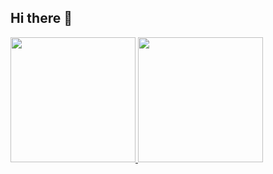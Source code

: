 ## Hi there 👋

<a href="https://github.com/Syarmine/github-readme-stats">
  <img height=200 align="centre" src="https://github-readme-stats.vercel.app/api?username=Syarmine&show_icons=true&theme=react&card_width=200" />
</a>
<a href="https://github.com/Syarmine/convoychat">
  <img height=200 align="centre" src="https://github-readme-stats.vercel.app/api/top-langs?username=Syarmine&theme=react&layout=compact&langs_count=8&card_width=200" />
</a>


<!--
**Syarmine/Syarmine** is a ✨ _special_ ✨ repository because its `README.md` (this file) appears on your GitHub profile.

Here are some ideas to get you started:

- 🔭 I’m currently working on ...
- 🌱 I’m currently learning ...
- 👯 I’m looking to collaborate on ...
- 🤔 I’m looking for help with ...
- 💬 Ask me about ...
- 📫 How to reach me: ...
- 😄 Pronouns: ...
- ⚡ Fun fact: ...
-->

